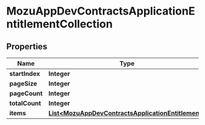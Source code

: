 
# MozuAppDevContractsApplicationEntitlementCollection

## Properties
Name | Type | Description | Notes
------------ | ------------- | ------------- | -------------
**startIndex** | **Integer** |  |  [optional]
**pageSize** | **Integer** |  |  [optional]
**pageCount** | **Integer** |  |  [optional]
**totalCount** | **Integer** |  |  [optional]
**items** | [**List&lt;MozuAppDevContractsApplicationEntitlement&gt;**](MozuAppDevContractsApplicationEntitlement.md) |  |  [optional]



